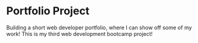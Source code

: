 # Portfolio Project
Building a short web developer portfolio, where I can show off some of my work! This is my third web development bootcamp project!
